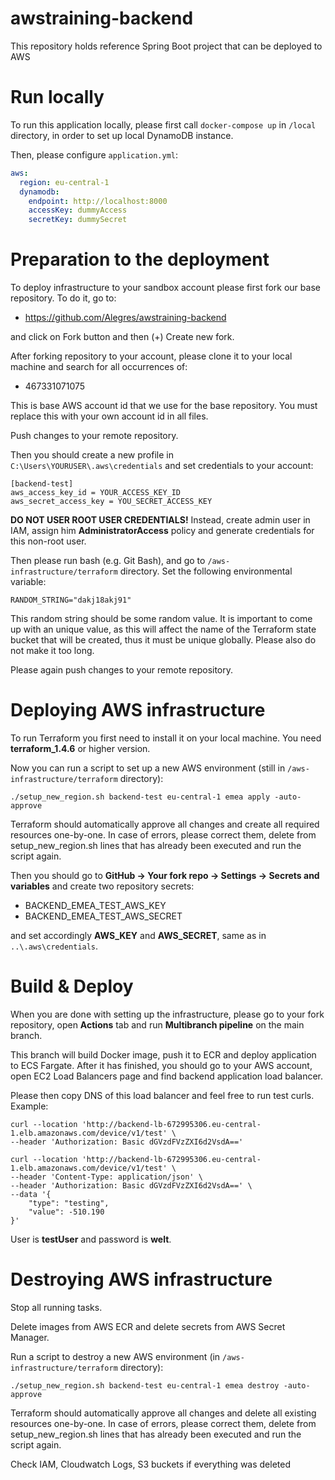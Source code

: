 # awstraining-backend
This repository holds reference Spring Boot project that can be deployed to AWS

# Run locally
To run this application locally, please first call ```docker-compose up``` in ```/local``` directory,
in order to set up local DynamoDB instance.

Then, please configure ```application.yml```:
```yml
aws:
  region: eu-central-1
  dynamodb:
    endpoint: http://localhost:8000
    accessKey: dummyAccess
    secretKey: dummySecret
```

# Preparation to the deployment
To deploy infrastructure to your sandbox account please first fork our base repository.
To do it, go to:
* https://github.com/Alegres/awstraining-backend

and click on Fork button and then (+) Create new fork.

After forking repository to your account, please clone it to your local machine and search for all occurrences of:
* 467331071075

This is base AWS account id that we use for the base repository.
You must replace this with your own account id in all files.

Push changes to your remote repository.

Then you should create a new profile in ```C:\Users\YOURUSER\.aws\credentials``` and set credentials to your account:
```
[backend-test]
aws_access_key_id = YOUR_ACCESS_KEY_ID
aws_secret_access_key = YOU_SECRET_ACCESS_KEY
```

**DO NOT USER ROOT USER CREDENTIALS!** Instead, create admin user in IAM, assign him **AdministratorAccess** policy
and generate credentials for this non-root user.

Then please run bash (e.g. Git Bash), and go to ```/aws-infrastructure/terraform``` directory.
Set the following environmental variable:
```
RANDOM_STRING="dakj18akj91"
```

This random string should be some random value. It is important to come up with an unique value, as this will affect 
the name of the Terraform state bucket that will be created, thus it must be unique globally.
Please also do not make it too long.

Please again push changes to your remote repository.

# Deploying AWS infrastructure
To run Terraform you first need to install it on your local machine.
You need **terraform_1.4.6** or higher version.

Now you can run a script to set up a new AWS environment (still in ```/aws-infrastructure/terraform``` directory):
```
./setup_new_region.sh backend-test eu-central-1 emea apply -auto-approve
```

Terraform should automatically approve all changes and create all required resources one-by-one.
In case of errors, please correct them, delete from setup_new_region.sh lines that has already been executed and run 
the script again.

Then you should go to **GitHub -> Your fork repo -> Settings -> Secrets and variables**
and create two repository secrets:
* BACKEND_EMEA_TEST_AWS_KEY
* BACKEND_EMEA_TEST_AWS_SECRET

and set accordingly **AWS_KEY** and **AWS_SECRET**, same as in ```..\.aws\credentials```.

# Build & Deploy
When you are done with setting up the infrastructure, please go to your fork repository, open **Actions** tab and run
**Multibranch pipeline** on the main branch.

This branch will build Docker image, push it to ECR and deploy application to ECS Fargate.
After it has finished, you should go to your AWS account, open EC2 Load Balancers page and find
backend application load balancer.

Please then copy DNS of this load balancer and feel free to run test curls.
Example:
```
curl --location 'http://backend-lb-672995306.eu-central-1.elb.amazonaws.com/device/v1/test' \
--header 'Authorization: Basic dGVzdFVzZXI6d2VsdA=='
```

```
curl --location 'http://backend-lb-672995306.eu-central-1.elb.amazonaws.com/device/v1/test' \
--header 'Content-Type: application/json' \
--header 'Authorization: Basic dGVzdFVzZXI6d2VsdA==' \
--data '{
    "type": "testing",
    "value": -510.190
}'
```

User is **testUser** and password is **welt**.

# Destroying AWS infrastructure
Stop all running tasks.

Delete images from AWS ECR and delete secrets from AWS Secret Manager.

Run a script to destroy a new AWS environment (in ```/aws-infrastructure/terraform``` directory):
```
./setup_new_region.sh backend-test eu-central-1 emea destroy -auto-approve
```

Terraform should automatically approve all changes and delete all existing resources one-by-one.
In case of errors, please correct them, delete from setup_new_region.sh lines that has already been executed and run 
the script again.

Check IAM, Cloudwatch Logs, S3 buckets if everything was deleted
